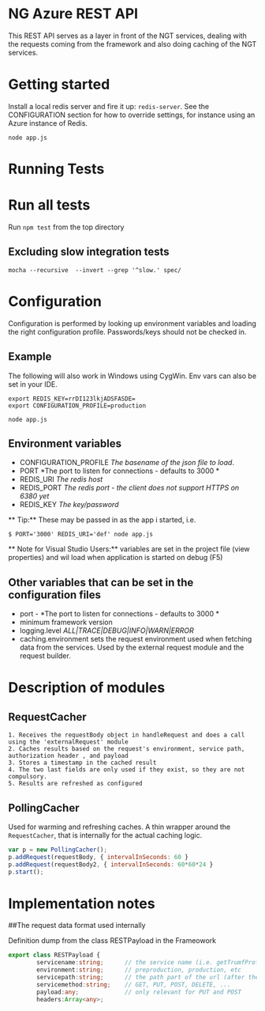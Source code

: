 # NG Azure REST API

This REST API serves as a layer in front of the NGT services, dealing with the requests coming from the framework
and also doing caching of the NGT services.

# Getting started
Install a local redis server and fire it up: `redis-server`.
See the CONFIGURATION section for how to override settings, for instance using an Azure instance of Redis.

```
node app.js
```

# Running Tests

# Run all tests
Run `npm test` from the top directory

## Excluding slow integration tests
```
mocha --recursive  --invert --grep '^slow.' spec/
```

# Configuration
Configuration is performed by looking up environment variables and loading the right configuration profile.
Passwords/keys should not be checked in.

## Example
The following will also work in Windows using CygWin. Env vars can also be set in your IDE.

```
export REDIS_KEY=rrDI123lkjADSFASDE=
export CONFIGURATION_PROFILE=production

node app.js
```

## Environment variables

- CONFIGURATION_PROFILE *The basename of the json file to load*.
- PORT *The port to listen for connections - defaults to 3000 *
- REDIS_URI *The redis host*
- REDIS_PORT *The redis port - the client does not support HTTPS on 6380 yet*
- REDIS_KEY *The key/password*

** Tip:** These may be passed in as the app i started, i.e. 
```
$ PORT='3000' REDIS_URI='def' node app.js
```
** Note for Visual Studio Users:** variables are set in the project file (view properties) and wil load when application is started on debug (F5)

## Other variables that can be set in the configuration files
- port - *The port to listen for connections - defaults to 3000 *
- minimum framework version
- logging.level *ALL|TRACE|DEBUG|INFO|WARN|ERROR*
- caching.environment sets the request environment used when fetching data from the services. Used by the external request module and the request builder.

# Description of modules

## RequestCacher
    1. Receives the requestBody object in handleRequest and does a call using the 'externalRequest' module
    2. Caches results based on the request's environment, service path, authorization header , and payload
    3. Stores a timestamp in the cached result
    4. The two last fields are only used if they exist, so they are not compulsory.
    5. Results are refreshed as configured

## PollingCacher
Used for warming and refreshing caches. A thin wrapper around the `RequestCacher`, that is internally for the
actual caching logic.

```javascript
var p = new PollingCacher();
p.addRequest(requestBody, { intervalInSeconds: 60 }
p.addRequest(requestBody2, { intervalInSeconds: 60*60*24 }
p.start();
```

# Implementation notes

##The request data format used internally

Definition dump from the class RESTPayload in the Frameowork

```typescript
export class RESTPayload {
        servicename:string;      // the service name (i.e. getTrumfProfile)
        environment:string;      // preproduction, production, etc
        servicepath:string;      // the path part of the url (after the hostname)
        servicemethod:string;    // GET, PUT, POST, DELETE, ...
        payload:any;             // only relevant for PUT and POST
        headers:Array<any>;
```

